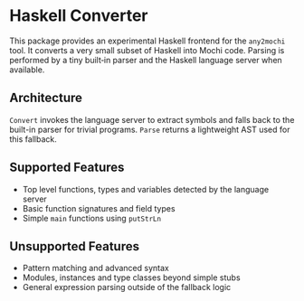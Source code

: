 # Haskell Converter

This package provides an experimental Haskell frontend for the `any2mochi` tool. It converts a very small subset of Haskell into Mochi code. Parsing is performed by a tiny built‑in parser and the Haskell language server when available.

## Architecture

`Convert` invokes the language server to extract symbols and falls back to the built-in parser for trivial programs. `Parse` returns a lightweight AST used for this fallback.

## Supported Features

- Top level functions, types and variables detected by the language server
- Basic function signatures and field types
- Simple `main` functions using `putStrLn`

## Unsupported Features

- Pattern matching and advanced syntax
- Modules, instances and type classes beyond simple stubs
- General expression parsing outside of the fallback logic
